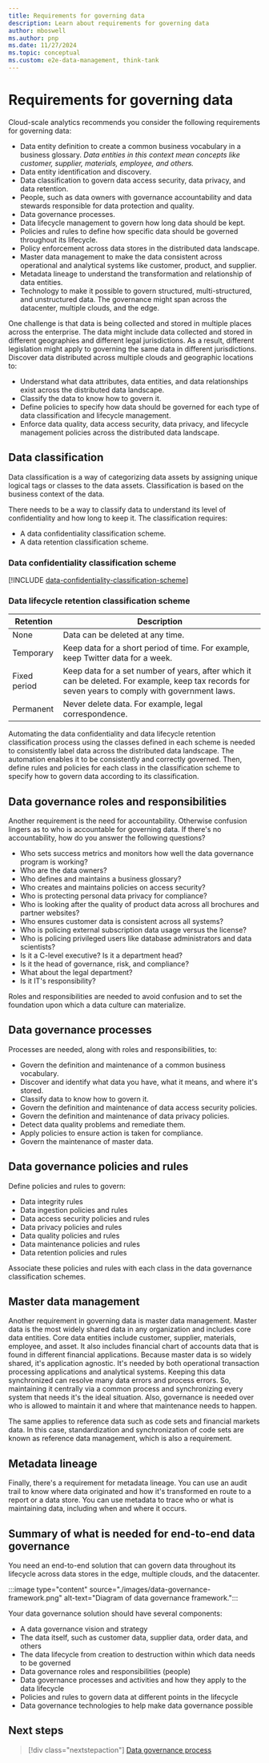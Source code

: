```yaml
---
title: Requirements for governing data
description: Learn about requirements for governing data
author: mboswell
ms.author: pnp
ms.date: 11/27/2024
ms.topic: conceptual
ms.custom: e2e-data-management, think-tank
---
```


# Requirements for governing data

Cloud-scale analytics recommends you consider the following requirements for governing data:

- Data entity definition to create a common business vocabulary in a business glossary. *Data entities in this context mean concepts like customer, supplier, materials, employee, and others.*
- Data entity identification and discovery.
- Data classification to govern data access security, data privacy, and data retention.
- People, such as data owners with governance accountability and data stewards responsible for data protection and quality.
- Data governance processes.
- Data lifecycle management to govern how long data should be kept.
- Policies and rules to define how specific data should be governed throughout its lifecycle.
- Policy enforcement across data stores in the distributed data landscape.
- Master data management to make the data consistent across operational and analytical systems like customer, product, and supplier.
- Metadata lineage to understand the transformation and relationship of data entities.
- Technology to make it possible to govern structured, multi-structured, and unstructured data. The governance might span across the datacenter, multiple clouds, and the edge.

One challenge is that data is being collected and stored in multiple places across the enterprise. The data might include data collected and stored in different geographies and different legal jurisdictions. As a result, different legislation might apply to governing the same data in different jurisdictions. Discover data distributed across multiple clouds and geographic locations to:

- Understand what data attributes, data entities, and data relationships exist across the distributed data landscape.
- Classify the data to know how to govern it.
- Define policies to specify how data should be governed for each type of data classification and lifecycle management.
- Enforce data quality, data access security, data privacy, and lifecycle management policies across the distributed data landscape.

## Data classification

Data classification is a way of categorizing data assets by assigning unique logical tags or classes to the data assets. Classification is based on the business context of the data.

There needs to be a way to classify data to understand its level of confidentiality and how long to keep it. The classification requires:

- A data confidentiality classification scheme.
- A data retention classification scheme.

### Data confidentiality classification scheme

[!INCLUDE [data-confidentiality-classification-scheme](./includes/data-confidentiality-classification-scheme.md)]

### Data lifecycle retention classification scheme

| Retention | Description |
|---|---|
| None | Data can be deleted at any time. |
| Temporary | Keep data for a short period of time. For example, keep Twitter data for a week. |
| Fixed period | Keep data for a set number of years, after which it can be deleted. For example, keep tax records for seven years to comply with government laws. |
| Permanent | Never delete data. For example, legal correspondence. |

Automating the data confidentiality and data lifecycle retention classification process using the classes defined in each scheme is needed to consistently label data across the distributed data landscape. The automation enables it to be consistently and correctly governed. Then, define rules and policies for each class in the classification scheme to specify how to govern data according to its classification.

## Data governance roles and responsibilities

Another requirement is the need for accountability. Otherwise confusion lingers as to who is accountable for governing data. If there's no accountability, how do you answer the following questions?

- Who sets success metrics and monitors how well the data governance program is working?
- Who are the data owners?
- Who defines and maintains a business glossary?
- Who creates and maintains policies on access security?
- Who is protecting personal data privacy for compliance?
- Who is looking after the quality of product data across all brochures and partner websites?
- Who ensures customer data is consistent across all systems?
- Who is policing external subscription data usage versus the license?
- Who is policing privileged users like database administrators and data scientists?
- Is it a C-level executive? Is it a department head? 
- Is it the head of governance, risk, and compliance? 
- What about the legal department? 
- Is it IT's responsibility?

Roles and responsibilities are needed to avoid confusion and to set the foundation upon which a data culture can materialize.

## Data governance processes

Processes are needed, along with roles and responsibilities, to:

- Govern the definition and maintenance of a common business vocabulary.
- Discover and identify what data you have, what it means, and where it's stored.
- Classify data to know how to govern it.
- Govern the definition and maintenance of data access security policies.
- Govern the definition and maintenance of data privacy policies.
- Detect data quality problems and remediate them.
- Apply policies to ensure action is taken for compliance.
- Govern the maintenance of master data.

## Data governance policies and rules

Define policies and rules to govern:

- Data integrity rules
- Data ingestion policies and rules
- Data access security policies and rules
- Data privacy policies and rules
- Data quality policies and rules
- Data maintenance policies and rules
- Data retention policies and rules

Associate these policies and rules with each class in the data governance classification schemes.

## Master data management

Another requirement in governing data is master data management. Master data is the most widely shared data in any organization and includes core data entities. Core data entities include customer, supplier, materials, employee, and asset. It also includes financial chart of accounts data that is found in different financial applications. Because master data is so widely shared, it's application agnostic. It's needed by both operational transaction processing applications and analytical systems. Keeping this data synchronized can resolve many data errors and process errors. So, maintaining it centrally via a common process and synchronizing every system that needs it's the ideal situation. Also, governance is needed over who is allowed to maintain it and where that maintenance needs to happen.

The same applies to reference data such as code sets and financial markets data. In this case, standardization and synchronization of code sets are known as reference data management, which is also a requirement.

## Metadata lineage

Finally, there's a requirement for metadata lineage. You can use an audit trail to know where data originated and how it's transformed en route to a report or a data store. You can use metadata to trace who or what is maintaining data, including when and where it occurs.

## Summary of what is needed for end-to-end data governance

You need an end-to-end solution that can govern data throughout its lifecycle across data stores in the edge, multiple clouds, and the datacenter.

:::image type="content" source="./images/data-governance-framework.png" alt-text="Diagram of data governance framework.":::

Your data governance solution should have several components:

- A data governance vision and strategy
- The data itself, such as customer data, supplier data, order data, and others
- The data lifecycle from creation to destruction within which data needs to be governed
- Data governance roles and responsibilities (people)
- Data governance processes and activities and how they apply to the data lifecycle
- Policies and rules to govern data at different points in the lifecycle
- Data governance technologies to help make data governance possible

## Next steps

> [!div class="nextstepaction"]
> [Data governance process](./govern-components.md)
